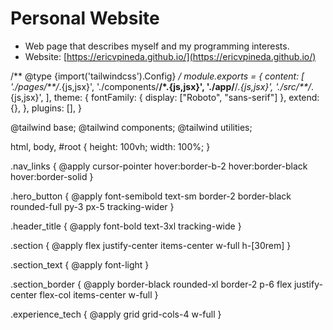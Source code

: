 # Personal Website
- Web page that describes myself and my programming interests. 
- Website: [https://ericvpineda.github.io/](https://ericvpineda.github.io/)



/** @type {import('tailwindcss').Config} */
module.exports = {
  content: [
    './pages/**/*.{js,jsx}',
    './components/**/*.{js,jsx}',
    './app/**/*.{js,jsx}',
    './src/**/*.{js,jsx}',
  ],
  theme: {
    fontFamily: {
      display: ["Roboto", "sans-serif"] 
    },
    extend: {},
  },
  plugins: [],
}


@tailwind base;
@tailwind components;
@tailwind utilities;

html, body, #root {
    height: 100vh;
    width: 100%;
}

.nav_links {
    @apply cursor-pointer hover:border-b-2 hover:border-black hover:border-solid
}

.hero_button {
    @apply font-semibold text-sm border-2 border-black rounded-full py-3 px-5 tracking-wider
}

.header_title {
    @apply font-bold text-3xl tracking-wide
}

.section {
    @apply flex justify-center items-center w-full h-[30rem]
}

.section_text {
    @apply font-light
}

.section_border {
    @apply border-black rounded-xl border-2 p-6 flex justify-center flex-col items-center w-full
}

.experience_tech {
    @apply grid grid-cols-4 w-full
}


